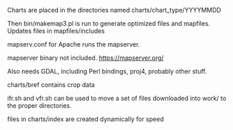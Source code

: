Charts are placed in the directories named charts/chart_type/YYYYMMDD

Then bin/makemap3.pl is run to generate optimized files and mapfiles. Updates files in mapfiles/includes

mapserv.conf for Apache runs the mapserver. 

mapserver binary not included.
https://mapserver.org/

Also needs GDAL, including Perl bindings, proj4, probably other stuff.

charts/bref contains crop data

ifr.sh and vfr.sh can be used to move a set of files downloaded into work/ to the proper directories.

files in charts/index are created dynamically for speed

